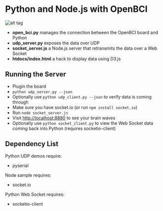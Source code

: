 Python and Node.js with OpenBCI
==============

![alt tag](https://raw.github.com/theRealWardo/Python_OpenBCI/master/architecture.png)

- **open_bci.py** manages the connection between the OpenBCI board and Python
- **udp_server.py** exposes the data over UDP
- **socket_server.js** a Node.js server that retransmits the data over a Web Socket
- **htdocs/index.html** a hack to display data using D3.js

Running the Server
--------------

- Plugin the board
- `python udp_server.py --json`
- Optionally use `python udp_client.py --json` to verify data is coming through
- Make sure you have socket.io (or run `npm install socket.io`)
- Run `node socket_server.js`
- Visit [http://localhost:8880](http://localhost:8880) to see your brain waves
- Optionally use `python socket_client.py` to view the Web Socket data coming back into Python (requires socketio-client)


Dependency List
--------------

Python UDP demos require:
- pyserial

Node sample requires:
- socket.io

Python Web Socket requires:
- socketio-client
